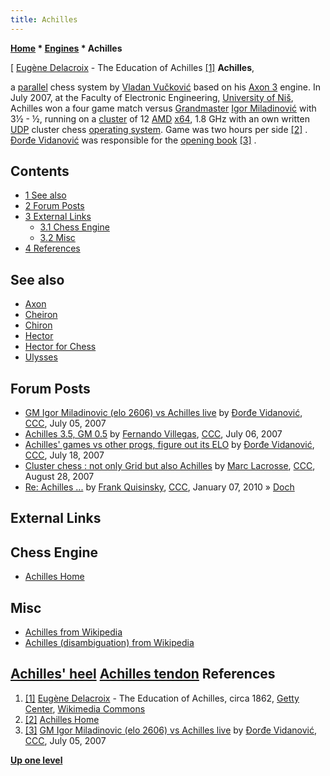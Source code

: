```yaml
---
title: Achilles
---
```

**[Home](Home "Home") * [Engines](Engines "Engines") * Achilles**

\[ [Eugène Delacroix](Category:Eug%C3%A8ne_Delacroix "Category:Eugène Delacroix") - The Education of Achilles <a id="cite-note-1" href="#cite-ref-1">[1]</a>
**Achilles**,

a [parallel](Parallel_Search "Parallel Search") chess system by [Vladan Vučković](Vladan_Vu%C4%8Dkovi%C4%87 "Vladan Vučković") based on his [Axon 3](Axon "Axon") engine. In July 2007, at the Faculty of Electronic Engineering, [University of Niš](https://en.wikipedia.org/wiki/University_of_Ni%C5%A1), Achilles won a four game match versus [Grandmaster](https://en.wikipedia.org/wiki/Grandmaster_%28chess%29) [Igor Miladinović](https://en.wikipedia.org/wiki/Igor_Miladinovi%C4%87) with 3½ - ½, running on a [cluster](https://en.wikipedia.org/wiki/Computer_cluster) of 12 [AMD](AMD "AMD") [x64](X86-64 "X86-64"), 1.8 GHz with an own written [UDP](https://en.wikipedia.org/wiki/User_Datagram_Protocol) cluster chess [operating system](https://en.wikipedia.org/wiki/Operating_system). Game was two hours per side <a id="cite-note-2" href="#cite-ref-2">[2]</a> . [Đorđe Vidanović](%C4%90or%C4%91e_Vidanovi%C4%87 "Đorđe Vidanović") was responsible for the [opening book](Opening_Book "Opening Book") <a id="cite-note-3" href="#cite-ref-3">[3]</a> .

## Contents

- [1 See also](#see-also)
- [2 Forum Posts](#forum-posts)
- [3 External Links](#external-links)
  - [3.1 Chess Engine](#chess-engine)
  - [3.2 Misc](#misc)
- [4 References](#references)

## See also

- [Axon](Axon "Axon")
- [Cheiron](Cheiron "Cheiron")
- [Chiron](Chiron "Chiron")
- [Hector](Hector "Hector")
- [Hector for Chess](Hector_for_Chess "Hector for Chess")
- [Ulysses](Ulysses "Ulysses")

## Forum Posts

- [GM Igor Miladinovic (elo 2606) vs Achilles live](http://www.talkchess.com/forum/viewtopic.php?t=14888) by [Đorđe Vidanović](%C4%90or%C4%91e_Vidanovi%C4%87 "Đorđe Vidanović"), [CCC](CCC "CCC"), July 05, 2007
- [Achilles 3.5, GM 0.5](http://www.talkchess.com/forum/viewtopic.php?t=14908) by [Fernando Villegas](Fernando_Villegas "Fernando Villegas"), [CCC](CCC "CCC"), July 06, 2007
- [Achilles' games vs other progs, figure out its ELO](http://www.talkchess.com/forum/viewtopic.php?t=15204) by [Đorđe Vidanović](%C4%90or%C4%91e_Vidanovi%C4%87 "Đorđe Vidanović"), [CCC](CCC "CCC"), July 18, 2007
- [Cluster chess : not only Grid but also Achilles](http://www.talkchess.com/forum/viewtopic.php?t=16087) by [Marc Lacrosse](index.php?title=Marc_Lacrosse&action=edit&redlink=1 "Marc Lacrosse (page does not exist)"), [CCC](CCC "CCC"), August 28, 2007
- [Re: Achilles ...](http://www.talkchess.com/forum/viewtopic.php?topic_view=threads&p=316379&t=31534) by [Frank Quisinsky](Frank_Quisinsky "Frank Quisinsky"), [CCC](CCC "CCC"), January 07, 2010 » [Doch](Doch "Doch")

## External Links

## Chess Engine

- [Achilles Home](http://chess.elfak.ni.ac.rs/)

## Misc

- [Achilles from Wikipedia](https://en.wikipedia.org/wiki/Achilles)
- [Achilles (disambiguation) from Wikipedia](https://en.wikipedia.org/wiki/Achilles_%28disambiguation%29)

## [Achilles' heel](https://en.wikipedia.org/wiki/Achilles%27_heel) [Achilles tendon](https://en.wikipedia.org/wiki/Achilles_tendon) References

1. <a id="cite-ref-1" href="#cite-note-1">[1]</a> [Eugène Delacroix](Category:Eug%C3%A8ne_Delacroix "Category:Eugène Delacroix") - The Education of Achilles, circa 1862, [Getty Center](https://en.wikipedia.org/wiki/Getty_Center), [Wikimedia Commons](https://en.wikipedia.org/wiki/Wikimedia_Commons)
1. <a id="cite-ref-2" href="#cite-note-2">[2]</a> [Achilles Home](http://chess.elfak.ni.ac.rs/)
1. <a id="cite-ref-3" href="#cite-note-3">[3]</a> [GM Igor Miladinovic (elo 2606) vs Achilles live](http://www.talkchess.com/forum/viewtopic.php?t=14888) by [Đorđe Vidanović](%C4%90or%C4%91e_Vidanovi%C4%87 "Đorđe Vidanović"), [CCC](CCC "CCC"), July 05, 2007

**[Up one level](Engines "Engines")**

